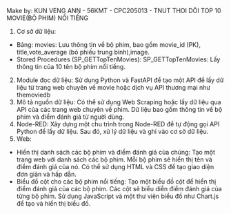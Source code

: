 Make by: KUN VENG ANN - 56KMT - CPC205013 - TNUT
THOI DÕI TOP 10 MOVIE(BỘ PHIM) NỔI TIẾNG
1. Cơ sở dữ liệu:
- Bảng:
    movies: Lưu thông tin về bộ phim, bao gồm movie_id (PK), title,vote_average (bỏ phiếu trung bình),image.
- Stored Procedures (SP_GETTopTenMovies):
    SP_GETTopTenMovies: Lấy thông tin của 10 tên bộ phim nối tiếng.
2. Module đọc dữ liệu:
    Sử dụng Python và FastAPI để tạo một API để lấy dữ liệu từ trang web chuyên về movie hoặc dịch vụ API thương mại như themoviedb
3. Mô tả nguồn dữ liệu:
Có thể sử dụng Web Scraping hoặc lấy dữ liệu qua API của các trang web chuyên về phim.
Dữ liệu bao gồm thông tin về bộ phim và điểm đánh giá từ người dùng.
4. Node-RED:
Xây dựng một chu trình trong Node-RED để tự động gọi API Python để lấy dữ liệu. Sau đó, xử lý dữ liệu và ghi vào cơ sở dữ liệu.
5. Web:
+ Hiển thị danh sách các bộ phim và điểm đánh giá của chúng:
Tạo một trang web với danh sách các bộ phim.
Mỗi bộ phim sẽ hiển thị tên và điểm đánh giá của nó.
Có thể sử dụng HTML và CSS để tạo giao diện đơn giản và hấp dẫn.
+ Biểu đồ cột cho các bộ phim nổi tiếng:
Tạo một biểu đồ cột để hiển thị điểm đánh giá của các bộ phim.
Các cột sẽ biểu diễn điểm đánh giá của từng bộ phim.
Sử dụng JavaScript và một thư viện biểu đồ như Chart.js để tạo và hiển thị biểu đồ.

